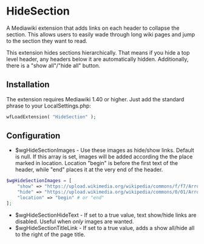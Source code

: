 # HideSection


A Mediawiki extension that adds links on each header to collapse the section.
This allows users to easily wade through long wiki pages and jump to the section
they want to read.

This extension hides sections hierarchically. That means if you hide a top level
header, any headers below it are automatically hidden.  Additionally, there is a
"show all"/"hide all" button.

## Installation

The extension requires Mediawiki 1.40 or higher. Just add the
standard phrase to your LocalSettings.php:

```php
wfLoadExtension( "HideSection" );
```

## Configuration

* $wgHideSectionImages - Use these images as hide/show links.  Default is null.
  If this array is set, images will be added according the the place marked in
  location. Location "begin" is before the first text of the header, while "end"
  places it at the very end of the header.

```php
$wgHideSectionImages = [
	"show" => "https://upload.wikimedia.org/wikipedia/commons/f/f7/Arrow-down-navmenu.png",
	"hide" => "https://upload.wikimedia.org/wikipedia/commons/0/01/Arrow-up-navmenu.png",
	"location" => "begin" # or "end"
];
```

* $wgHideSectionHideText - If set to a true value, text show/hide links are
  disabled. Useful when *only* images are wanted.
* $wgHideSectionTitleLink - If set to a true value, adds a show all/hide all
  to the right of the page title.
